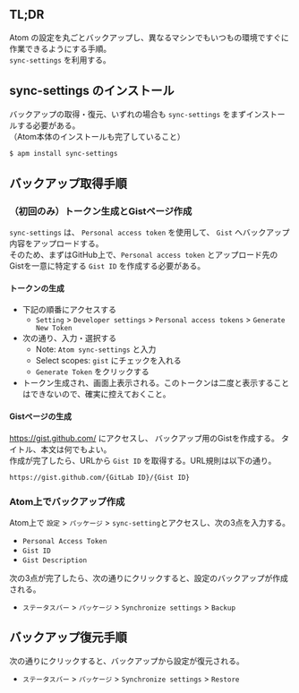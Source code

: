 ## TL;DR
Atom の設定を丸ごとバックアップし、異なるマシンでもいつもの環境ですぐに作業できるようにする手順。  
`sync-settings` を利用する。

## sync-settings のインストール
バックアップの取得・復元、いずれの場合も `sync-settings` をまずインストールする必要がある。  
（Atom本体のインストールも完了していること）
```sh
$ apm install sync-settings
```

## バックアップ取得手順
### （初回のみ）トークン生成とGistページ作成
`sync-settings` は、 `Personal access token` を使用して、 `Gist` へバックアップ内容をアップロードする。  
そのため、まずはGitHub上で、`Personal access token` とアップロード先のGistを一意に特定する `Gist ID` を作成する必要がある。

#### トークンの生成
- 下記の順番にアクセスする
  - `Setting` >  `Developer settings` > `Personal access tokens` > `Generate New Token`
- 次の通り、入力・選択する
  - Note: `Atom sync-settings` と入力
  - Select scopes: `gist` にチェックを入れる
  - `Generate Token` をクリックする
- トークン生成され、画面上表示される。このトークンは二度と表示することはできないので、確実に控えておくこと。

#### Gistページの生成
https://gist.github.com/ にアクセスし、 バックアップ用のGistを作成する。
タイトル、本文は何でもよい。  
作成が完了したら、URLから `Gist ID` を取得する。URL規則は以下の通り。
```
https://gist.github.com/{GitLab ID}/{Gist ID}
```


### Atom上でバックアップ作成
Atom上で `設定` > `パッケージ` > `sync-setting`とアクセスし、次の3点を入力する。
- `Personal Access Token`
- `Gist ID`
- `Gist Description`

次の3点が完了したら、次の通りにクリックすると、設定のバックアップが作成される。
- `ステータスバー` > `パッケージ` > `Synchronize settings` > `Backup`

## バックアップ復元手順
次の通りにクリックすると、バックアップから設定が復元される。
- `ステータスバー` > `パッケージ` > `Synchronize settings` > `Restore`
